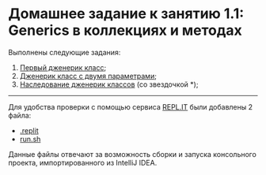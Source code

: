 # Домашнее задание к занятию 1.1: Generics в коллекциях и методах

Выполнены следующие задания:

1. [Первый дженерик класс](./src/Task1/Main.java);
2. [Дженерик класс с двумя параметрами](./src/Task2/Main.java);
3. [Наследование дженерик классов](./src/Task3/Main.java) (со звездочкой *);

---

Для удобства проверки с помощью сервиса [REPL.IT](repl.it) были добавлены 2 файла:
- [.replit](./.replit)
- [run.sh](./run.sh)

Данные файлы отвечают за возможность сборки и запуска консольного проекта, импортированного из IntelliJ IDEA.
